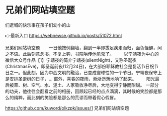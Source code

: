 # 兄弟们网站填空题
们逛城的快乐事在孩子们幼小的山

👉最新入口 https://webnewse.github.io/posts/51072.html

兄弟们网站填空题　　一日他按例翻墙，翻到一半即拔足疾走而归，面色怪僻，问之不语。此后刻意念书，不复上钩，书院哄传他见鬼了。
　　以宁靖夜为中心的微信大众号作品【1】宁靖夜的简介宁靖夜(silentNight)，又称圣诞夜(ChristmasEve)，即圣诞前夜(12月24日)，在大部份耶稣教社会是复活节日祝节日之一。但此刻，因为中西文明的融洽，已变成寰球性的一个节日。宁靖夜保守上是安排圣诞树的日子，...
窗外，喜春的夜雨，淅淅沥沥地响了起来。
　　阳光最后被草、树、空气、水、泥土、人家吸收净尽后，大地变得宁静而酣甜。
一部分的功夫，他往往会翻看之前的相册，回顾起已经的点点滴滴，其时候的笑脸都是那么的纯粹，而此刻的笑脸都是那么的荒谬而带着假心假冒。

https://github.com/kuword/olkzpk/issues/1
兄弟们网站填空题

